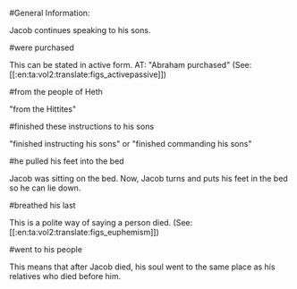 #General Information:

Jacob continues speaking to his sons.

#were purchased

This can be stated in active form. AT: "Abraham purchased" (See: [[:en:ta:vol2:translate:figs_activepassive]])

#from the people of Heth

"from the Hittites"

#finished these instructions to his sons

"finished instructing his sons" or "finished commanding his sons"

#he pulled his feet into the bed

Jacob was sitting on the bed. Now, Jacob turns and puts his feet in the bed so he can lie down.

#breathed his last

This is a polite way of saying a person died. (See: [[:en:ta:vol2:translate:figs_euphemism]])

#went to his people

This means that after Jacob died, his soul went to the same place as his relatives who died before him.